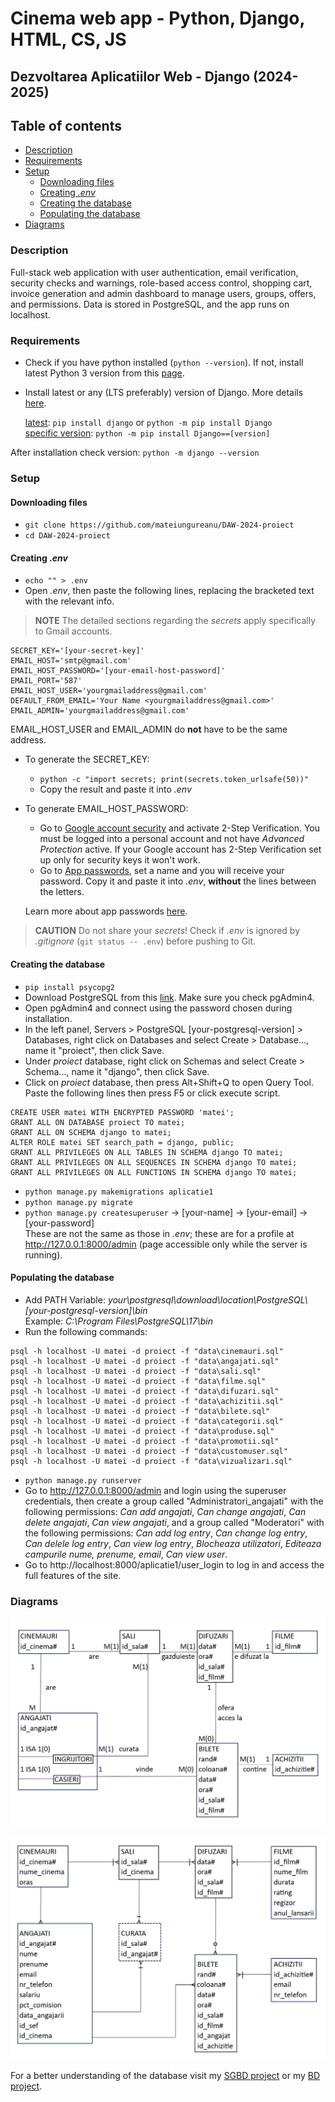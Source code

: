 # Cinema web app - Python, Django, HTML, CS, JS
## Dezvoltarea Aplicatiilor Web - Django (2024-2025)

## Table of contents
+ [Description](#description)
+ [Requirements](#requirements)   
+ [Setup](#setup)
  + [Downloading files](#downloading-files)
  + [Creating _.env_](#creating-env)
  + [Creating the database](#creating-the-database)
  + [Populating the database](#populating-the-database)
+ [Diagrams](#diagrams)


### Description

Full-stack web application with user authentication, email verification, security checks and warnings, role-based access control, shopping cart, invoice generation and admin dashboard to manage users, groups, offers, and permissions. Data is stored in PostgreSQL, and the app runs on localhost.

### Requirements

+ Check if you have python installed \(`python --version`\). If not, install latest Python 3 version from this [page](https://www.python.org/downloads/).
+ Install latest or any \(LTS preferably\) version of Django. More details [here](https://www.djangoproject.com/download/).


    <ins>latest</ins>: `pip install django` or `python -m pip install Django`  
    <ins>specific version</ins>: `python -m pip install Django==[version]`  

After installation check version: `python -m django --version`

### Setup
#### Downloading files
+ `git clone https://github.com/mateiungureanu/DAW-2024-proiect`
+ `cd DAW-2024-proiect`
#### Creating _.env_
+ `echo "" > .env` 
+ Open _.env_, then paste the following lines, replacing the bracketed text with the relevant info.

> **NOTE**
> The detailed sections regarding the _secrets_ apply specifically to Gmail accounts.

```
SECRET_KEY='[your-secret-key]'  
EMAIL_HOST='smtp@gmail.com'  
EMAIL_HOST_PASSWORD='[your-email-host-password]'  
EMAIL_PORT='587'  
EMAIL_HOST_USER='yourgmailaddress@gmail.com'  
DEFAULT_FROM_EMAIL='Your Name <yourgmailaddress@gmail.com>'
EMAIL_ADMIN='yourgmailaddress@gmail.com'
```

EMAIL_HOST_USER and EMAIL_ADMIN do **not** have to be the same address.
+ To generate the SECRET_KEY: 
  + `python -c "import secrets; print(secrets.token_urlsafe(50))"`
  + Copy the result and paste it into _.env_  
+ To generate EMAIL_HOST_PASSWORD:

  + Go to [Google account security](https://myaccount.google.com/security) and activate 2-Step Verification. You must be logged into a personal account and not have *Advanced Protection* active. If your Google account has 2-Step Verification set up only for security keys it won't work.
  + Go to [App passwords](https://myaccount.google.com/apppasswords), set a name and you will receive your password. Copy it and paste it into _.env_, **without** the lines between the letters.  

  Learn more about app passwords [here](https://support.google.com/accounts/answer/185833).

> **CAUTION**
> Do not share your _secrets_! Check if _.env_ is ignored by _.gitignore_ \(`git status -- .env`\) before pushing to Git.

#### Creating the database
+ `pip install psycopg2`
+ Download PostgreSQL from this [link](https://www.postgresql.org/download/). Make sure you check pgAdmin4.
+ Open pgAdmin4 and connect using the password chosen during installation.
+ In the left panel, Servers \> PostgreSQL \[your-postgresql-version\] \> Databases, right click on Databases and select Create \> Database..., name it "proiect", then click Save.
+ Under _proiect_ database, right click on Schemas and select Create \> Schema..., name it "django", then click Save.
+ Click on _proiect_ database, then press Alt+Shift+Q to open Query Tool. Paste the following lines then press F5 or click execute script. 
```
CREATE USER matei WITH ENCRYPTED PASSWORD 'matei';  
GRANT ALL ON DATABASE proiect TO matei;  
GRANT ALL ON SCHEMA django to matei;  
ALTER ROLE matei SET search_path = django, public;  
GRANT ALL PRIVILEGES ON ALL TABLES IN SCHEMA django TO matei;  
GRANT ALL PRIVILEGES ON ALL SEQUENCES IN SCHEMA django TO matei;  
GRANT ALL PRIVILEGES ON ALL FUNCTIONS IN SCHEMA django TO matei;  
```
+ `python manage.py makemigrations aplicatie1`
+ `python manage.py migrate`
+ `python manage.py createsuperuser` -> \[your-name\] -> \[your-email\] -> \[your-password\]  
These are not the same as those in _.env_; these are for a profile at http://127.0.0.1:8000/admin \(page accessible only while the server is running\).
#### Populating the database
+ Add PATH Variable: _your\postgresql\download\location\PostgreSQL\\[your-postgresql-version\]\bin_  
Example: _C:\Program Files\PostgreSQL\17\bin_
+ Run the following commands:
```
psql -h localhost -U matei -d proiect -f "data\cinemauri.sql"  
psql -h localhost -U matei -d proiect -f "data\angajati.sql"  
psql -h localhost -U matei -d proiect -f "data\sali.sql"  
psql -h localhost -U matei -d proiect -f "data\filme.sql"  
psql -h localhost -U matei -d proiect -f "data\difuzari.sql"  
psql -h localhost -U matei -d proiect -f "data\achizitii.sql"  
psql -h localhost -U matei -d proiect -f "data\bilete.sql"
psql -h localhost -U matei -d proiect -f "data\categorii.sql"
psql -h localhost -U matei -d proiect -f "data\produse.sql"
psql -h localhost -U matei -d proiect -f "data\promotii.sql"
psql -h localhost -U matei -d proiect -f "data\customuser.sql"
psql -h localhost -U matei -d proiect -f "data\vizualizari.sql"
```
+ `python manage.py runserver`
+ Go to http://127.0.0.1:8000/admin and login using the superuser credentials, then create a group called "Administratori_angajati" with the following permissions: _Can add angajati_, _Can change angajati_, _Can delete angajati_, _Can view angajati_, and a group called "Moderatori" with the following permissions: _Can add log entry_, _Can change log entry_, _Can delele log entry_, _Can view log entry_, _Blocheaza utilizatori_, _Editeaza campurile nume, prenume, email_, _Can view user_.
+ Go to http://localhost:8000/aplicatie1/user_login to log in and access the full features of the site.

### Diagrams

![Entity-Relationship Diagram](diagrams/ERD.png)

![Conceptual Diagram](diagrams/CD.png)

For a better understanding of the database visit my [SGBD project](https://github.com/mateiungureanu/SGBD-2024-proiect) or my [BD project](https://github.com/mateiungureanu/BD-2023-proiect).